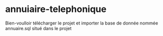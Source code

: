 # annuiaire-telephonique
Bien-voulloir télécharger le projet et importer la base de donnée nommée annuaire.sql situé dans le projet 
